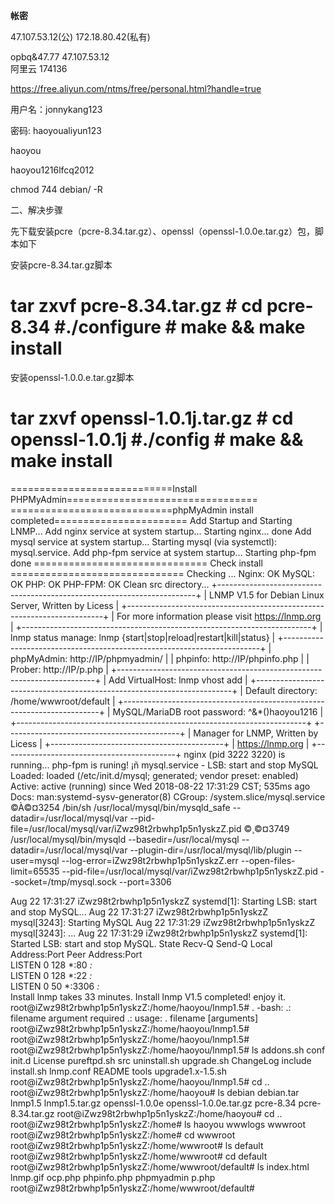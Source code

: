 **帐密**

47.107.53.12(公)
172.18.80.42(私有)

opbq&47.77
47.107.53.12				
阿里云
174136				


https://free.aliyun.com/ntms/free/personal.html?handle=true

用户名：jonnykang123

密码: haoyoualiyun123

haoyou

haoyou1216lfcq2012

chmod 744 debian/ -R
	

二、解决步骤

先下载安装pcre（pcre-8.34.tar.gz）、openssl（openssl-1.0.0e.tar.gz）包，脚本如下

安装pcre-8.34.tar.gz脚本

# tar zxvf pcre-8.34.tar.gz        # cd pcre-8.34        #./configure        # make && make install
安装openssl-1.0.0.e.tar.gz脚本

# tar zxvf openssl-1.0.1j.tar.gz        # cd openssl-1.0.1j        #./config        # make && make install

============================Install PHPMyAdmin=================================
============================phpMyAdmin install completed=======================
Add Startup and Starting LNMP...
Add nginx service at system startup...
Starting nginx...  done
Add mysql service at system startup...
Starting mysql (via systemctl): mysql.service.
Add php-fpm service at system startup...
Starting php-fpm  done
============================== Check install ==============================
Checking ...
Nginx: OK
MySQL: OK
PHP: OK
PHP-FPM: OK
Clean src directory...
+------------------------------------------------------------------------+
|          LNMP V1.5 for Debian Linux Server, Written by Licess          |
+------------------------------------------------------------------------+
|           For more information please visit https://lnmp.org           |
+------------------------------------------------------------------------+
|    lnmp status manage: lnmp {start|stop|reload|restart|kill|status}    |
+------------------------------------------------------------------------+
|  phpMyAdmin: http://IP/phpmyadmin/                                     |
|  phpinfo: http://IP/phpinfo.php                                        |
|  Prober:  http://IP/p.php                                              |
+------------------------------------------------------------------------+
|  Add VirtualHost: lnmp vhost add                                       |
+------------------------------------------------------------------------+
|  Default directory: /home/wwwroot/default                              |
+------------------------------------------------------------------------+
|  MySQL/MariaDB root password: ^&*()haoyou1216                          |
+------------------------------------------------------------------------+
+-------------------------------------------+
|    Manager for LNMP, Written by Licess    |
+-------------------------------------------+
|              https://lnmp.org             |
+-------------------------------------------+
nginx (pid 3222 3220) is running...
php-fpm is runing!
¡ñ mysql.service - LSB: start and stop MySQL
   Loaded: loaded (/etc/init.d/mysql; generated; vendor preset: enabled)
   Active: active (running) since Wed 2018-08-22 17:31:29 CST; 535ms ago
     Docs: man:systemd-sysv-generator(8)
   CGroup: /system.slice/mysql.service
           ©À©¤3254 /bin/sh /usr/local/mysql/bin/mysqld_safe --datadir=/usr/local/mysql/var --pid-file=/usr/local/mysql/var/iZwz98t2rbwhp1p5n1yskzZ.pid
           ©¸©¤3749 /usr/local/mysql/bin/mysqld --basedir=/usr/local/mysql --datadir=/usr/local/mysql/var --plugin-dir=/usr/local/mysql/lib/plugin --user=mysql --log-error=iZwz98t2rbwhp1p5n1yskzZ.err --open-files-limit=65535 --pid-file=/usr/local/mysql/var/iZwz98t2rbwhp1p5n1yskzZ.pid --socket=/tmp/mysql.sock --port=3306

Aug 22 17:31:27 iZwz98t2rbwhp1p5n1yskzZ systemd[1]: Starting LSB: start and stop MySQL...
Aug 22 17:31:27 iZwz98t2rbwhp1p5n1yskzZ mysql[3243]: Starting MySQL
Aug 22 17:31:29 iZwz98t2rbwhp1p5n1yskzZ mysql[3243]: ...
Aug 22 17:31:29 iZwz98t2rbwhp1p5n1yskzZ systemd[1]: Started LSB: start and stop MySQL.
State      Recv-Q Send-Q Local Address:Port               Peer Address:Port              
LISTEN     0      128          *:80                       *:*                  
LISTEN     0      128          *:22                       *:*                  
LISTEN     0      50           *:3306                     *:*                  
Install lnmp takes 33 minutes.
Install lnmp V1.5 completed! enjoy it.
root@iZwz98t2rbwhp1p5n1yskzZ:/home/haoyou/lnmp1.5# .
-bash: .: filename argument required
.: usage: . filename [arguments]
root@iZwz98t2rbwhp1p5n1yskzZ:/home/haoyou/lnmp1.5# 
root@iZwz98t2rbwhp1p5n1yskzZ:/home/haoyou/lnmp1.5# 
root@iZwz98t2rbwhp1p5n1yskzZ:/home/haoyou/lnmp1.5# ls
addons.sh  conf     init.d      License    pureftpd.sh  src    uninstall.sh       upgrade.sh
ChangeLog  include  install.sh  lnmp.conf  README       tools  upgrade1.x-1.5.sh
root@iZwz98t2rbwhp1p5n1yskzZ:/home/haoyou/lnmp1.5# cd ..
root@iZwz98t2rbwhp1p5n1yskzZ:/home/haoyou# ls
debian  debian.tar  lnmp1.5  lnmp1.5.tar.gz  openssl-1.0.0e  openssl-1.0.0e.tar.gz  pcre-8.34  pcre-8.34.tar.gz
root@iZwz98t2rbwhp1p5n1yskzZ:/home/haoyou# cd ..
root@iZwz98t2rbwhp1p5n1yskzZ:/home# ls
haoyou  wwwlogs  wwwroot
root@iZwz98t2rbwhp1p5n1yskzZ:/home# cd wwwroot
root@iZwz98t2rbwhp1p5n1yskzZ:/home/wwwroot# ls
default
root@iZwz98t2rbwhp1p5n1yskzZ:/home/wwwroot# cd default
root@iZwz98t2rbwhp1p5n1yskzZ:/home/wwwroot/default# ls
index.html  lnmp.gif  ocp.php  phpinfo.php  phpmyadmin  p.php
root@iZwz98t2rbwhp1p5n1yskzZ:/home/wwwroot/default# 
